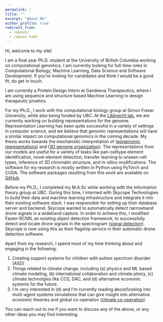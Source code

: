 ```yaml
---
permalink: /
title: ""
excerpt: "About Me"
author_profile: true
redirect_from: 
  - /about/
  - /about.html
---
```


Hi, welcome to my site!

I am a final year Ph.D. student at the University of British Columbia working on computational genomics. I am currently looking for full-time roles in Computational Biology, Machine Learning, Data Science and Software Development. If you're looking for candidates and think I would be a good fit, do get in touch.  

I am currently a Protein Design Intern at Gandeeva Therapeutics, where I am using sequence and structure based Machine Learning to design therapeutic proetins. 

For my Ph.D., I work with the computational biology group at Simon Fraser University, while also being funded by UBC. At the <a href="https://www.libbrechtlab.com"><u>Libbrecht lab</u></a>, we are currently working on building representations for the genome. Representation Learning has been quite successful in a variety of settings in computer science, and we believe that genomic representations will have a similar impact on computational genomics in the coming decade. My thesis works towards the mechanistic interpretation of (<a href="https://kevinbdsouza.github.io/publications/epilstm"><u>epigenomic representations</u></a>) and (<a href="https://kevinbdsouza.github.io/publications/hiclstm"><u>3D genome organization</u></a>). The representations from our models are useful for a variety of tasks like pan-celltype element identification, novel element detection, transfer learning to unseen cell types, inference of 3D chromatin structure, and in-silico modifications. The software for my research is mostly written in Python using PyTorch and CUDA. The software packages resulting from this work are available on <a href="https://github.com/kevinbdsouza"><u>GitHub</u></a>. 

Before my Ph.D., I completed my M.A.Sc while working with the information theory group at UBC. During this time, I interned with Skycope Technologies to build their data and machine learning infrastructure and integrate it into their existing software stack. I was responsible for setting up their database server and backend. Skycope wanted to automatically detect narrowband drone signals in a wideband capture. In order to achieve this, I modified Faster-RCNN, an existing object detection framework, to successfully detect and locate drone signals in the spectrogram (<a href="https://kevinbdsouza.github.io/publications/frcnn"><u>signal detection</u></a>). Skycope is now using this as their flagship service in their automatic drone detection software.

Apart from my research, I spend most of my time thinking about and engaging in the following:
1. Creating support systems for children with autism spectrum disorder (ASD)
2. Things related to climate change, including (a) physics and ML based climate modeling, (b) international collaboration and climate ploicy, (c) climate technolgies like CCS, DAC, and (d) alternative economic systems for the future. 
3. I'm very interested in (d) and I'm currently reading about/looking into multi-agent systems simulations that can give insight into alternative economic theories and global co-operation (<a href="https://www.ai4climatecoop.org/"><u>climate co-operation</u></a>). 

You can reach out to me if you want to discuss any of the above, or any other ideas you may find interesting.
